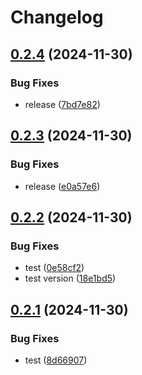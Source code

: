 # Changelog

## [0.2.4](https://github.com/michaelgriscom/remnote-plugin-sandbox/compare/remnote-plugin-template-react-v0.2.3...remnote-plugin-template-react-v0.2.4) (2024-11-30)


### Bug Fixes

* release ([7bd7e82](https://github.com/michaelgriscom/remnote-plugin-sandbox/commit/7bd7e8243e62e3cd144d61e7da58b84a17565523))

## [0.2.3](https://github.com/michaelgriscom/remnote-plugin-sandbox/compare/remnote-plugin-template-react-v0.2.2...remnote-plugin-template-react-v0.2.3) (2024-11-30)


### Bug Fixes

* release ([e0a57e6](https://github.com/michaelgriscom/remnote-plugin-sandbox/commit/e0a57e63f6a334e17dab9de6bd52b3f16a9caa0f))

## [0.2.2](https://github.com/michaelgriscom/remnote-plugin-sandbox/compare/remnote-plugin-template-react-v0.2.1...remnote-plugin-template-react-v0.2.2) (2024-11-30)


### Bug Fixes

* test ([0e58cf2](https://github.com/michaelgriscom/remnote-plugin-sandbox/commit/0e58cf2cee7beaaae1f0ebf31441cd3152976c3e))
* test version ([18e1bd5](https://github.com/michaelgriscom/remnote-plugin-sandbox/commit/18e1bd5df9ca72a50bdd10c23917b21f3f24812c))

## [0.2.1](https://github.com/michaelgriscom/remnote-plugin-sandbox/compare/remnote-plugin-template-react-v0.2.0...remnote-plugin-template-react-v0.2.1) (2024-11-30)


### Bug Fixes

* test ([8d66907](https://github.com/michaelgriscom/remnote-plugin-sandbox/commit/8d6690719096126c9c5bcc77e7388ccce0ca81bd))
